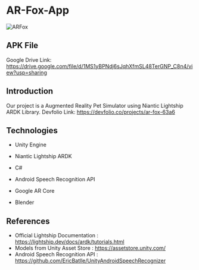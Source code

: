 # AR-Fox-App
![ARFox](https://user-images.githubusercontent.com/97402494/196028700-ed33986d-4a7a-4504-b3dd-654963093607.png)

## APK File
Google Drive Link: https://drive.google.com/file/d/1MS1yBPNdj6sJqhXfmSL48TerGNP_C8n4/view?usp=sharing
## Introduction
Our project is a Augmented Reality Pet Simulator using Niantic Lightship ARDK Library.
Devfolio Link: https://devfolio.co/projects/ar-fox-63a6

## Technologies
* Unity Engine
* Niantic Lightship ARDK

* C#
* Android Speech Recognition API
* Google AR Core
* Blender

## References
* Official Lightship Documentation : https://lightship.dev/docs/ardk/tutorials.html
* Models from Unity Asset Store : https://assetstore.unity.com/
* Android Speech Recognition API : https://github.com/EricBatlle/UnityAndroidSpeechRecognizer
